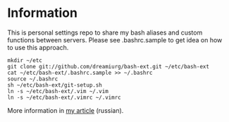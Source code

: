 Information
===========

This is personal settings repo to share my bash aliases and custom functions between servers. Please see .bashrc.sample to get idea on how to use this approach.

    mkdir ~/etc
    git clone git://github.com/dreamiurg/bash-ext.git ~/etc/bash-ext
    cat ~/etc/bash-ext/.bashrc.sample >> ~/.bashrc
    source ~/.bashrc
    sh ~/etc/bash-ext/git-setup.sh
    ln -s ~/etc/bash-ext/.vim ~/.vim
    ln -s ~/etc/bash-ext/.vimrc ~/.vimrc
   

More information in [my article](http://demiurg.com.ua/blog/2011/03/27/using-github-to-share-personal-settings-between-servers/) (russian).
